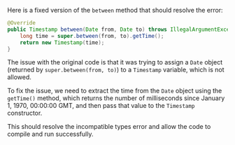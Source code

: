 Here is a fixed version of the `between` method that should resolve the error:
```java
@Override
public Timestamp between(Date from, Date to) throws IllegalArgumentException {
    long time = super.between(from, to).getTime();
    return new Timestamp(time);
}
```
The issue with the original code is that it was trying to assign a `Date` object (returned by `super.between(from, to)`) to a `Timestamp` variable, which is not allowed.

To fix the issue, we need to extract the time from the `Date` object using the `getTime()` method, which returns the number of milliseconds since January 1, 1970, 00:00:00 GMT, and then pass that value to the `Timestamp` constructor.

This should resolve the incompatible types error and allow the code to compile and run successfully.